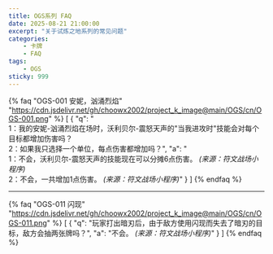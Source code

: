 ```yaml
---
title: OGS系列 FAQ
date: 2025-08-21 21:00:00
excerpt: "关于试炼之地系列的常见问题"
categories:
    - 卡牌
    - FAQ
tags:
    - OGS
sticky: 999
---
```


{% faq "OGS-001 安妮，汹涌烈焰" "https://cdn.jsdelivr.net/gh/choowx2002/project_k_image@main/OGS/cn/OGS-001.png" %}
[
  {
    "q": "<br>1：我的安妮-汹涌烈焰在场时，沃利贝尔-震怒天声的\"当我进攻时\"技能会对每个目标都增加伤害吗？<br>2：如果我只选择一个单位，每点伤害都增加吗？",
    "a": "<br>1：不会，沃利贝尔-震怒天声的技能现在可以分摊6点伤害。 <em>(来源：符文战场小程序)</em><br>2：不会，一共增加1点伤害。 <em>(来源：符文战场小程序)</em>"
  }
]
{% endfaq %}


***

{% faq "OGS-011 闪现" "https://cdn.jsdelivr.net/gh/choowx2002/project_k_image@main/OGS/cn/OGS-011.png" %}
[
  {
    "q": "玩家打出暗刃后，由于敌方使用闪现而失去了暗刃的目标，敌方会抽两张牌吗？",
    "a": "不会。 <em>(来源：符文战场小程序)</em>"
  }
]
{% endfaq %}
